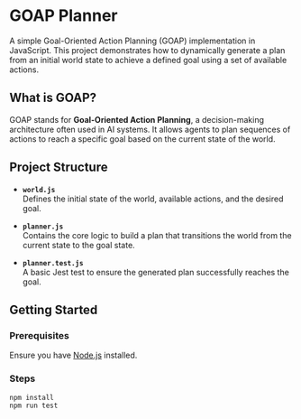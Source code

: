 # GOAP Planner

A simple Goal-Oriented Action Planning (GOAP) implementation in JavaScript. This project demonstrates how to dynamically generate a plan from an initial world state to achieve a defined goal using a set of available actions.


## What is GOAP?

GOAP stands for **Goal-Oriented Action Planning**, a decision-making architecture often used in AI systems. It allows agents to plan sequences of actions to reach a specific goal based on the current state of the world.


## Project Structure

- **`world.js`**  
  Defines the initial state of the world, available actions, and the desired goal.

- **`planner.js`**  
  Contains the core logic to build a plan that transitions the world from the current state to the goal state.

- **`planner.test.js`**  
  A basic Jest test to ensure the generated plan successfully reaches the goal.


## Getting Started

### Prerequisites

Ensure you have [Node.js](https://nodejs.org/) installed.

### Steps 

```bash
npm install
npm run test
